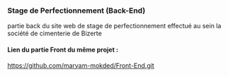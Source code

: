 ### Stage de Perfectionnement (Back-End)
partie back du site web de stage de perfectionnement effectué au sein la société de cimenterie de Bizerte

#### Lien du partie Front du même projet :
https://github.com/maryam-mokded/Front-End.git
